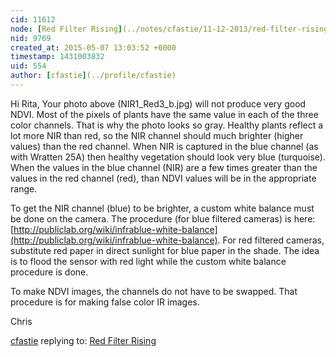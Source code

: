 ```yaml
---
cid: 11612
node: [Red Filter Rising](../notes/cfastie/11-12-2013/red-filter-rising)
nid: 9769
created_at: 2015-05-07 13:03:52 +0000
timestamp: 1431003832
uid: 554
author: [cfastie](../profile/cfastie)
---
```


Hi Rita,
Your photo above (NIR1_Red3_b.jpg) will not produce very good NDVI. Most of the pixels of plants have the same value in each of the three color channels. That is why the photo looks so gray. Healthy plants reflect a lot more NIR than red, so the NIR channel should much brighter (higher values) than the red channel. When NIR is captured in the blue channel (as with Wratten 25A) then healthy vegetation should look very blue (turquoise). When the values in the blue channel (NIR) are a few times greater than the values in the red channel (red), than NDVI values will be in the appropriate range.

To get the NIR channel (blue) to be brighter, a custom white balance must be done on the camera. The procedure (for blue filtered cameras) is here: [http://publiclab.org/wiki/infrablue-white-balance](http://publiclab.org/wiki/infrablue-white-balance). For red filtered cameras, substitute red paper in direct sunlight for blue paper in the shade. The idea is to flood the sensor with red light while the custom white balance procedure is done.

To make NDVI images, the channels do not have to be swapped. That procedure is for making false color IR images.

Chris

[cfastie](../profile/cfastie) replying to: [Red Filter Rising](../notes/cfastie/11-12-2013/red-filter-rising)

